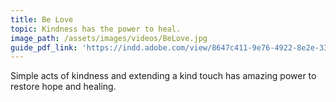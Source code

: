 ```yaml
---
title: Be Love
topic: Kindness has the power to heal.
image_path: /assets/images/videos/BeLove.jpg
guide_pdf_link: 'https://indd.adobe.com/view/8647c411-9e76-4922-8e2e-33625e5594dc'
---
```



Simple acts of kindness and extending a kind touch has amazing power to restore hope and healing.